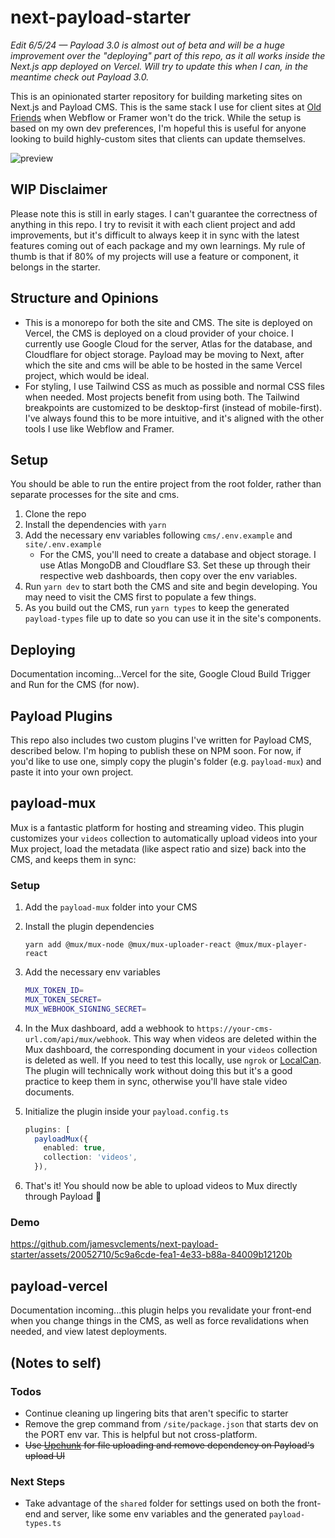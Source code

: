 # next-payload-starter
*Edit 6/5/24 — Payload 3.0 is almost out of beta and will be a huge improvement over the "deploying" part of this repo, as it all works inside the Next.js app deployed on Vercel. Will try to update this when I can, in the meantime check out Payload 3.0.*

This is an opinionated starter repository for building marketing sites on Next.js and Payload CMS. This is the same stack I use for client sites at [Old Friends](https://oldfriends.studio) when Webflow or Framer won't do the trick. While the setup is based on my own dev preferences, I'm hopeful this is useful for anyone looking to build highly-custom sites that clients can update themselves.

![preview](https://github.com/jamesvclements/next-payload-starter/assets/20052710/c1e8aa7f-1ae2-46ea-8b68-d240c8607bfc)


## WIP Disclaimer

Please note this is still in early stages. I can't guarantee the correctness of anything in this repo. I try to revisit it with each client project and add improvements, but it's difficult to always keep it in sync with the latest features coming out of each package and my own learnings. My rule of thumb is that if 80% of my projects will use a feature or component, it belongs in the starter.

## Structure and Opinions

- This is a monorepo for both the site and CMS. The site is deployed on Vercel, the CMS is deployed on a cloud provider of your choice. I currently use Google Cloud for the server, Atlas for the database, and Cloudflare for object storage. Payload may be moving to Next, after which the site and cms will be able to be hosted in the same Vercel project, which would be ideal.
- For styling, I use Tailwind CSS as much as possible and normal CSS files when needed. Most projects benefit from using both. The Tailwind breakpoints are customized to be desktop-first (instead of mobile-first). I've always found this to be more intuitive, and it's aligned with the other tools I use like Webflow and Framer.

## Setup

You should be able to run the entire project from the root folder, rather than separate processes for the site and cms.

1. Clone the repo
2. Install the dependencies with `yarn`
3. Add the necessary env variables following `cms/.env.example` and `site/.env.example`
    - For the CMS, you'll need to create a database and object storage. I use Atlas MongoDB and Cloudflare S3. Set these up through their respective web dashboards, then copy over the env variables.
4. Run `yarn dev` to start both the CMS and site and begin developing. You may need to visit the CMS first to populate a few things.
5. As you build out the CMS, run `yarn types` to keep the generated `payload-types` file up to date so you can use it in the site's components.

## Deploying
Documentation incoming...Vercel for the site, Google Cloud Build Trigger and Run for the CMS (for now).

## Payload Plugins

This repo also includes two custom plugins I've written for Payload CMS, described below. I'm hoping to publish these on NPM soon. For now, if you'd like to use one, simply copy the plugin's folder (e.g. `payload-mux`) and paste it into your own project.

## payload-mux

Mux is a fantastic platform for hosting and streaming video. This plugin customizes your `videos` collection to automatically upload videos into your Mux project, load the metadata (like aspect ratio and size) back into the CMS, and keeps them in sync:

### Setup

1. Add the `payload-mux` folder into your CMS
2. Install the plugin dependencies
   ```
   yarn add @mux/mux-node @mux/mux-uploader-react @mux/mux-player-react
   ```
3. Add the necessary env variables
   ```bash
   MUX_TOKEN_ID=
   MUX_TOKEN_SECRET=
   MUX_WEBHOOK_SIGNING_SECRET=
   ```
4. In the Mux dashboard, add a webhook to `https://your-cms-url.com/api/mux/webhook`. This way when videos are deleted within the Mux dashboard, the corresponding document in your `videos` collection is deleted as well. If you need to test this locally, use `ngrok` or [LocalCan](https://www.localcan.com/). The plugin will technically work without doing this but it's a good practice to keep them in sync, otherwise you'll have stale video documents.
5. Initialize the plugin inside your `payload.config.ts`

   ```ts
   plugins: [
     payloadMux({
       enabled: true,
       collection: 'videos',
     }),
   ```
6. That's it! You should now be able to upload videos to Mux directly through Payload 🍿

### Demo
https://github.com/jamesvclements/next-payload-starter/assets/20052710/5c9a6cde-fea1-4e33-b88a-84009b12120b

## payload-vercel

Documentation incoming...this plugin helps you revalidate your front-end when you change things in the CMS, as well as force revalidations when needed, and view latest deployments.

## (Notes to self)

### Todos

- Continue cleaning up lingering bits that aren't specific to starter
- Remove the grep command from `/site/package.json` that starts dev on the PORT env var. This is helpful but not cross-platform.
- ~~Use [Upchunk](https://github.com/muxinc/upchunk) for file uploading and remove dependency on Payload's upload UI~~

### Next Steps

- Take advantage of the `shared` folder for settings used on both the front-end and server, like some env variables and the generated `payload-types.ts`
